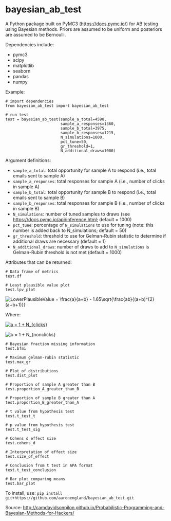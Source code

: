 # bayesian_ab_test

A Python package built on PyMC3 (https://docs.pymc.io/) for AB testing using Bayesian methods. Priors are assumed to be uniform and posteriors are assumed to be Bernoulli.

Dependencies include:
- pymc3
- scipy
- matplotlib
- seaborn
- pandas
- numpy

Example:
```
# import dependencies
from bayesian_ab_test import bayesian_ab_test

# run test
test = bayesian_ab_test(sample_a_total=4590, 
                        sample_a_responses=1360, 
                        sample_b_total=3975, 
                        sample_b_responses=1215,
                        N_simulations=1000, 
                        pct_tune=50, 
                        gr_threshold=1, 
                        N_additional_draws=1000)
```
Argument definitions:
- ```sample_a_total```: total opportunity for sample A to respond (i.e., total emails sent to sample A)
- ```sample_a_responses```: total responses for sample A (i.e., number of clicks in sample A)
- ```sample_b_total```: total opportunity for sample B to respond (i.e., total emails sent to sample B)
- ```sample_b_responses```: total responses for sample B (i.e., number of clicks in sample B)
- ```N_simulations```: number of tuned samples to draws (see https://docs.pymc.io/api/inference.html; default = 1000)
- ```pct_tune```: percentage of ```N_simulations``` to use for tuning (note: this number is added back to N_simulations; default = 50)
- ```gr_threshold```: threshold to use for Gelman-Rubin statistic to determine if additional draws are necessary (default = 1)
- ```N_additional_draws```: number of draws to add to ```N_simulations``` is Gelman-Rubin threshold is not met (default = 1000)

Attributes that can be returned:
```
# Data frame of metrics
test.df

# Least plausible value plot
test.lpv_plot
```
<img src="https://latex.codecogs.com/gif.latex?LowerPlausibleValue&space;=&space;\frac{a}{a&plus;b}&space;-&space;1.65\sqrt{\frac{ab}{(a&plus;b)^{2}(a&plus;b&plus;1)}}" title="LowerPlausibleValue = \frac{a}{a+b} - 1.65\sqrt{\frac{ab}{(a+b)^{2}(a+b+1)}}" /></a>

Where:

<a href="https://www.codecogs.com/eqnedit.php?latex=a&space;=&space;1&space;&plus;&space;N_{clicks}" target="_blank"><img src="https://latex.codecogs.com/gif.latex?a&space;=&space;1&space;&plus;&space;N_{clicks}" title="a = 1 + N_{clicks}" /></a>

<img src="https://latex.codecogs.com/gif.latex?b&space;=&space;1&space;&plus;&space;N_{nonclicks}" title="b = 1 + N_{nonclicks}" /></a>

```
# Bayesian fraction missing information
test.bfmi

# Maximum gelman-rubin statistic
test.max_gr

# Plot of distributions
test.dist_plot

# Proportion of sample A greater than B
test.proportion_A_greater_than_B

# Proportion of sample B greater than A
test.proportion_B_greater_than_A

# t value from hypothesis test
test.t_test_t

# p value from hypothesis test
test.t_test_sig

# Cohens d effect size
test.cohens_d

# Interpretation of effect size
test.size_of_effect

# Conclusion from t test in APA format
test.t_test_conclusion

# Bar plot comparing means
test.bar_plot
```
To install, use: ```pip install git+https://github.com/aaronengland/bayesian_ab_test.git```

Source: http://camdavidsonpilon.github.io/Probabilistic-Programming-and-Bayesian-Methods-for-Hackers/
